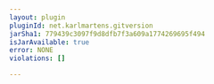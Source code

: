 ```yaml
---
layout: plugin
pluginId: net.karlmartens.gitversion
jarSha1: 779439c3097f9d8dfb7f3a609a1774269695f494
isJarAvailable: true
error: NONE
violations: []

---
```

